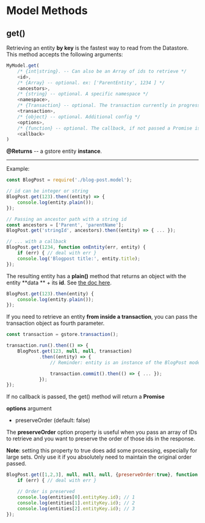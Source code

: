 # Model Methods

## get()

Retrieving an entity **by key** is the fastest way to read from the Datastore.  
This method accepts the following arguments:

```js
MyModel.get(
    /* {int|string}. -- Can also be an Array of ids to retrieve */
    <id>,
    /* {Array} -- optional. ex: ['ParentEntity', 1234 ] */
    <ancestors>,
    /* {string} -- optional. A specific namespace */
    <namespace>,
    /* {Transaction} -- optional. The transaction currently in progress */
    <transaction>,
    /* {object} -- optional. Additional config */
    <options>,
    /* {function} -- optional. The callback, if not passed a Promise is returned */
    <callback>
)
```

**@Returns** -- a gstore entity **instance**.

---

Example:

```js
const BlogPost = require('./blog-post.model');

// id can be integer or string
BlogPost.get(123).then((entity) => {
    console.log(entity.plain());
});

// Passing an ancestor path with a string id
const ancestors = ['Parent', 'parentName'];
BlogPost.get('stringId', ancestors).then((entity) => { ... });

// ... with a callback
BlogPost.get(1234, function onEntity(err, entity) {
    if (err) { // deal with err }
    console.log('Blogpost title:', entity.title);
});
```

The resulting entity has a **plain()** method that returns an object with the entity **data ** + its **id**. See [the doc here](../entity/methods/plain.md).

```js
BlogPost.get(123).then(entity) {
    console.log(entity.plain());
});
```

If you need to retrieve an entity **from inside a transaction**, you can pass the transaction object as fourth parameter.

```js
const transaction = gstore.transaction();

transaction.run().then(() => {
    BlogPost.get(123, null, null, transaction)
            .then((entity) => {
                // Reminder: entity is an instance of the BlogPost model with all its properties & methods

                transaction.commit().then(() => { ... });
            });
});
```

If no callback is passed, the get\(\) method will return a **Promise**



**options** argument

  - preserveOrder (default: false)
    
The **preserveOrder** option property is useful when you pass an array of IDs to retrieve and you want to preserve the order of those ids in the response.

**Note**: setting this property to true does add some processing, especially for large sets. Only use it if you absolutely need to maintain the original order passed.

```js
BlogPost.get([1,2,3], null, null, null, {preserveOrder:true}, function(err, entities) {
    if (err) { // deal with err }

    // Order is preserved
    console.log(entities[0].entityKey.id); // 1
    console.log(entities[1].entityKey.id); // 2
    console.log(entities[2].entityKey.id); // 3
});
```



